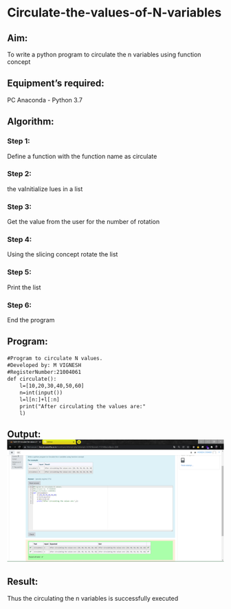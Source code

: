 # Circulate-the-values-of-N-variables
## Aim:
To write a python program to circulate the n variables using function concept
## Equipment’s required:
PC
Anaconda - Python 3.7
## Algorithm: 
### Step 1: 
Define a function with the function name as circulate
### Step 2: 
the vaInitialize lues in a list
### Step 3: 
Get the value from the user for the number of rotation
### Step 4: 
Using the slicing concept rotate the list
### Step 5: 
Print the list
### Step 6: 
End the program
## Program:
~~~
#Program to circulate N values.
#Developed by: M VIGNESH
#RegisterNumber:21004061
def circulate():
    l=[10,20,30,40,50,60]
    n=int(input())
    l=l[n:]+l[:n]
    print("After circulating the values are:"
    l)
~~~

## Output:![SEC](exp2.png)

## Result:
Thus the circulating the n variables is successfully executed

